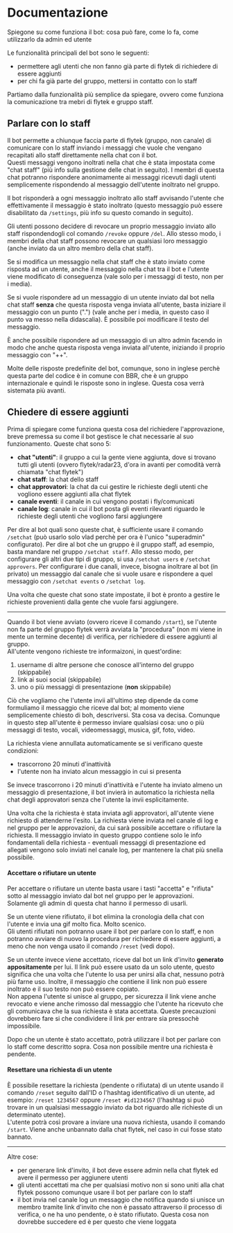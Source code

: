 # Documentazione

Spiegone su come funziona il bot: cosa può fare, come lo fa, come utilizzarlo da admin ed utente

Le funzionalità principali del bot sono le seguenti:
- permettere agli utenti che non fanno già parte di flytek di richiedere di essere aggiunti
- per chi fa già parte del gruppo, mettersi in contatto con lo staff

Partiamo dalla funzionalità più semplice da spiegare, ovvero come funziona la comunicazione tra mebri di flytek e gruppo staff.



## Parlare con lo staff

Il bot permette a chiunque faccia parte di flytek (gruppo, non canale) di comunicare con lo staff inviando i messaggi che vuole che vengano recapitati allo staff direttamente nella chat con il bot.  
Questi messaggi vengono inoltrati nella chat che è stata impostata come "chat staff" (più info sulla gestione delle chat in seguito). I membri di questa chat potranno rispondere anonimamente ai messaggi ricevuti dagli utenti semplicemente rispondendo al messaggio dell'utente inoltrato nel gruppo.  

Il bot risponderà a ogni messaggio inoltrato allo staff avvisando l'utente che effettivamente il messaggio è stato inoltrato (questo messaggio può essere disabilitato da `/settings`, più info su questo comando in seguito).

Gli utenti possono decidere di revocare un proprio messaggio inviato allo staff rispondendogli col comando `/revoke` oppure `/del`. Allo stesso modo, i membri della chat staff possono revocare un qualsiasi loro messaggio (anche inviato da un altro membro della chat staff).

Se si modifica un messaggio nella chat staff che è stato inviato come risposta ad un utente, anche il messaggio nella chat tra il bot e l'utente viene modificato di conseguenza (vale solo per i messaggi di testo, non per i media).  

Se si vuole rispondere ad un messaggio di un utente inviato dal bot nella chat staff **senza** che questa risposta venga inviata all'utente, basta iniziare il messaggio con un punto (".") (vale anche per i media, in questo caso il punto va messo nella didascalia). È possibile poi modificare il testo del messaggio.  

È anche possibile rispondere ad un messaggio di un altro admin facendo in modo che anche questa risposta venga inviata all'utente, iniziando il proprio messaggio con "++".

Molte delle risposte predefinite del bot, comunque, sono in inglese perchè questa parte del codice è in comune con BBR, che è un gruppo internazionale e quindi le risposte sono in inglese. Questa cosa verrà sistemata più avanti.

## Chiedere di essere aggiunti

Prima di spiegare come funziona questa cosa del richiedere l'approvazione, breve premessa su come il bot gestisce le chat necessarie al suo funzionamento. Queste chat sono 5:
- **chat "utenti"**: il gruppo a cui la gente viene aggiunta, dove si trovano tutti gli utenti (ovvero flytek/radar23, d'ora in avanti per comodità verrà chiamata "chat flytek")
- **chat staff**: la chat dello staff
- **chat approvatori**: la chat da cui gestire le richieste degli utenti che vogliono essere aggiunti alla chat flytek
- **canale eventi**: il canale in cui vengono postati i fly/comunicati
- **canale log**: canale in cui il bot posta gli eventi rilevanti riguardo le richieste degli utenti che vogliono farsi aggiungere

Per dire al bot quali sono queste chat, è sufficiente usare il comando `/setchat` (può usarlo solo vlad perchè per ora è l'unico "superadmin" configurato). Per dire al bot che un gruppo è il gruppo staff, ad esempio, basta mandare nel gruppo `/setchat staff`. Allo stesso modo, per configurare gli altri due tipi di gruppo, si usa `/setchat users` e `/setchat approvers`. Per configurare i due canali, invece, bisogna inoltrare al bot (in privato) un messaggio dal canale che si vuole usare e rispondere a quel messaggio con `/setchat events` o `/setchat log`.

Una volta che queste chat sono state impostate, il bot è pronto a gestire le richieste provenienti dalla gente che vuole farsi aggiungere.

***

Quando il bot viene avviato (ovvero riceve il comando `/start`), se l'utente non fa parte del gruppo flytek verrà avviata la "procedura" (non mi viene in mente un termine decente) di verifica, per richiedere di essere aggiunti al gruppo.  
All'utente vengono richieste tre informaizoni, in quest'ordine:
1. username di altre persone che conosce all'interno del gruppo (skippabile)
2. link ai suoi social (skippabile)
3. uno o più messaggi di presentazione (**non** skippabile)

Ciò che vogliamo che l'utente invii all'ultimo step dipende da come formuliamo il messaggio che riceve dal bot; al momento viene semplicemente chiesto di boh, descriversi. Sta cosa va decisa. 
Comunque in questo step all'utente è permesso inviare qualsiasi cosa: uno o più messaggi di testo, vocali, videomessaggi, musica, gif, foto, video.

La richiesta viene annullata automaticamente se si verificano queste condizioni:
- trascorrono 20 minuti d'inattività
- l'utente non ha inviato alcun messaggio in cui si presenta

Se invece trascorrono i 20 minuti d'inattività e l'utente ha inviato almeno un messaggio di presentazione, il bot invierà in automatico la richiesta nella chat degli approvatori senza che l'utente la invii esplicitamente.

Una volta che la richiesta è stata inviata agli approvatori, all'utente viene richiesto di attenderne l'esito. La richiesta viene inviata nel canale di log e nel gruppo per le approvazioni, da cui sarà possibile accettare o rifiutare la richiesta. 
Il messaggio inviato in questo gruppo contiene solo le info fondamentali della richiesta - eventuali messaggi di presentazione ed allegati vengono solo inviati nel canale log, per mantenere la chat più snella possibile.

#### Accettare o rifiutare un utente

Per accettare o rifiutare un utente basta usare i tasti "accetta" e "rifiuta" sotto al messaggio inviato dal bot nel gruppo per le approvazioni. Solamente gli admin di questa chat hanno il permesso di usarli.

Se un utente viene rifiutato, il bot elimina la cronologia della chat con l'utente e invia una gif molto fica. Molto scenico.  
Gli utenti rifiutati non potranno usare il bot per parlare con lo staff, e non potranno avviare di nuovo la procedura per richiedere di essere aggiunti, a meno che non venga usato il comando `/reset` (vedi dopo).

Se un utente invece viene accettato, riceve dal bot un link d'invito **generato appositamente** per lui. 
Il link può essere usato da un solo utente, questo significa che una volta che l'utente lo usa per unirsi alla chat, nessuno potrà più farne uso. Inoltre, il messaggio che contiene il link non può essere inoltrato e il suo testo non può essere copiato.  
Non appena l'utente si unisce al gruppo, per sicurezza il link viene anche revocato e viene anche rimosso dal messaggio che l'utente ha ricevuto che gli comunicava che la sua richiesta è stata accettata. 
Queste precauzioni dovrebbero fare si che condividere il link per entrare sia pressochè impossibile.

Dopo che un utente è stato accettato, potrà utilizzare il bot per parlare con lo staff come descritto sopra. Cosa non possibile mentre una richiesta è pendente.

#### Resettare una richiesta di un utente

È possibile resettare la richiesta (pendente o rifiutata) di un utente usando il comando `/reset` seguito dall'ID o l'hashtag identificativo di un utente, ad esempio: `/reset 1234567` oppure `/reset #id1234567` (l'hashtag si può trovare in un qualsiasi messaggio inviato da bot riguardo alle richieste di un determinato utente).  
L'utente potrà così provare a inviare una nuova richiesta, usando il comando `/start`. Viene anche unbannato dalla chat flytek, nel caso in cui fosse stato bannato.

***

Altre cose:
- per generare link d'invito, il bot deve essere admin nella chat flytek ed avere il permesso per aggiunere utenti
- gli utenti accettati ma che per qualsiasi motivo non si sono uniti alla chat flytek possono comunque usare il bot per parlare con lo staff
- il bot invia nel canale log un messaggio che notifica quando si unisce un membro tramite link d'invito che non è passato attraverso il processo di verifica, o ne ha uno pendente, o è stato rifiutato. Questa cosa non dovrebbe succedere ed è per questo che viene loggata